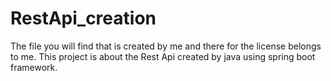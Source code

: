 # RestApi_creation
The file you will find that is created by me and there for the license belongs to me.
This project is about the Rest Api created by java using spring boot framework.
